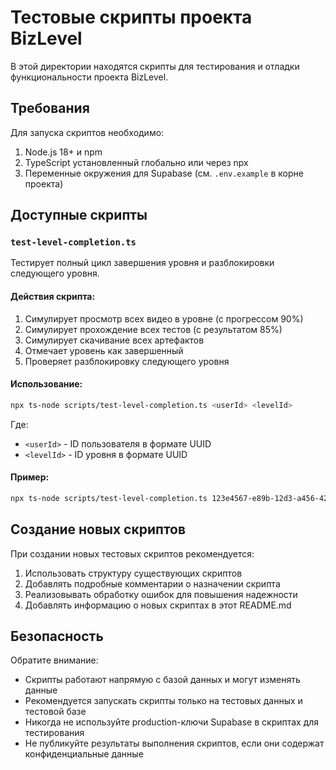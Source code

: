 # Тестовые скрипты проекта BizLevel

В этой директории находятся скрипты для тестирования и отладки функциональности проекта BizLevel.

## Требования

Для запуска скриптов необходимо:

1. Node.js 18+ и npm
2. TypeScript установленный глобально или через npx
3. Переменные окружения для Supabase (см. `.env.example` в корне проекта)

## Доступные скрипты

### `test-level-completion.ts`

Тестирует полный цикл завершения уровня и разблокировки следующего уровня.

#### Действия скрипта:

1. Симулирует просмотр всех видео в уровне (с прогрессом 90%)
2. Симулирует прохождение всех тестов (с результатом 85%)
3. Симулирует скачивание всех артефактов
4. Отмечает уровень как завершенный
5. Проверяет разблокировку следующего уровня

#### Использование:

```bash
npx ts-node scripts/test-level-completion.ts <userId> <levelId>
```

Где:
- `<userId>` - ID пользователя в формате UUID
- `<levelId>` - ID уровня в формате UUID

#### Пример:

```bash
npx ts-node scripts/test-level-completion.ts 123e4567-e89b-12d3-a456-426614174000 234e5678-e89b-12d3-a456-426614174000
```

## Создание новых скриптов

При создании новых тестовых скриптов рекомендуется:

1. Использовать структуру существующих скриптов
2. Добавлять подробные комментарии о назначении скрипта
3. Реализовывать обработку ошибок для повышения надежности
4. Добавлять информацию о новых скриптах в этот README.md

## Безопасность

Обратите внимание:

- Скрипты работают напрямую с базой данных и могут изменять данные
- Рекомендуется запускать скрипты только на тестовых данных и тестовой базе
- Никогда не используйте production-ключи Supabase в скриптах для тестирования
- Не публикуйте результаты выполнения скриптов, если они содержат конфиденциальные данные 
